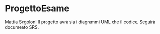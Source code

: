 # ProgettoEsame
Mattia Segoloni
Il progetto avrà sia i diagrammi UML che il codice. Seguirà documento SRS.